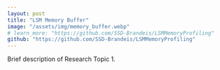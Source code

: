 ```yaml
---
layout: post
title: "LSM Memory Buffer"
image: "/assets/img/memory_buffer.webp"
# learn_more: "https://github.com/SSD-Brandeis/LSMMemoryProfiling"
github: "https://github.com/SSD-Brandeis/LSMMemoryProfiling"
---
```


Brief description of Research Topic 1.
